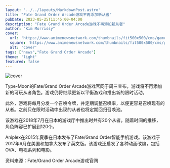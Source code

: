 ```yaml
---
layout: '../../layouts/MarkdownPost.astro'
title: "Fate Grand Order Arcade游戏不再添加新从者"
pubDate: 2023-05-25T11:45:00-04:00
description: "Fate Grand Order Arcade游戏不再添加新从者"
author: "Kim Morrissy"
cover:
  url: 'https://www.animenewsnetwork.com/thumbnails/fit500x500/cms/game-review/135738/00.jpg'
  square: 'https://www.animenewsnetwork.com/thumbnails/fit500x500/cms/game-review/135738/00.jpg'
  alt: 'cover'
tags: ["news","Fate Grand Order Arcade"]
theme: 'light'
featured: false
---
```


![cover](https://www.animenewsnetwork.com/thumbnails/fit500x500/cms/game-review/135738/00.jpg)

Type-Moon的Fate/Grand Order Arcade游戏官网于周三宣布，游戏将不再添加新的可玩从者角色。游戏仍将继续更新以平衡游戏和推出新的限时活动。

此外，游戏将每月分发一个召唤令牌，并定期调整召唤率，以便更容易召唤现有的从者。之前只在限时活动中出现的从者也将定期回归召唤池。

该游戏在2018年7月在日本的游戏厅中推出时共有20个从者。随着时间的推移，角色阵容已扩展到120个。

Aniplex在2015年夏季在日本发布了Fate/Grand Order智能手机游戏。该游戏于2017年6月在美国和加拿大发布了英文版。该游戏还启发了各种动画改编，包括OVA、电视系列和电影。

资料来源：Fate/Grand Order Arcade游戏官网